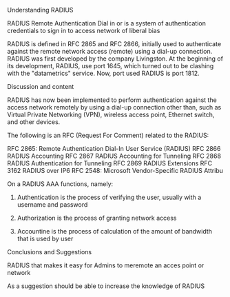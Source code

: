 Understanding RADIUS

RADIUS Remote Authentication Dial in or is a system of authentication credentials to sign in to access network of liberal bias


RADIUS is defined in RFC 2865 and RFC 2866, initially used to authenticate against the remote network access (remote) using a dial-up connection. RADIUS was first developed by the company Livingston. At the beginning of its development, RADIUS, use port 1645, which turned out to be clashing with the "datametrics" service. Now, port used RADIUS is port 1812.



Discussion and content

RADIUS has now been implemented to perform authentication against the access network remotely by using a dial-up connection other than, such as Virtual Private Networking (VPN), wireless access point, Ethernet switch, and other devices.

The following is an RFC (Request For Comment) related to the RADIUS:

RFC 2865: Remote Authentication Dial-In User Service (RADIUS)
RFC 2866 RADIUS Accounting
RFC 2867 RADIUS Accounting for Tunneling
RFC 2868 RADIUS Authentication for Tunneling
RFC 2869 RADIUS Extensions
RFC 3162 RADIUS over IP6
RFC 2548: Microsoft Vendor-Specific RADIUS Attribu

On a RADIUS AAA functions, namely:

1. Authentication is the process of verifying the user, usually with a username and password

2. Authorization is the process of granting network access

3. Accountine is the process of calculation of the amount of bandwidth that is used by user


Conclusions and Suggestions

RADIUS that makes it easy for Admins to meremote an acces point or network

As a suggestion should be able to increase the knowledge of RADIUS
